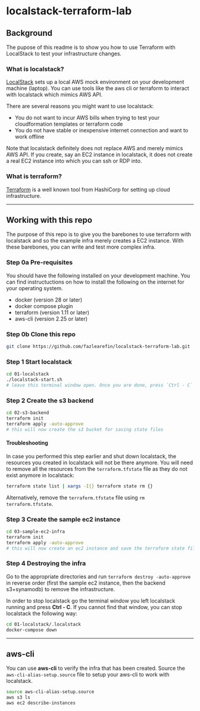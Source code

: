 # localstack-terraform-lab

## Background

The pupose of this readme is to show you how to use Terraform with LocalStack to test your infrastructure changes.

### What is localstack?

[LocalStack](https://github.com/localstack/localstack) sets up a local AWS mock environment on your development machine (laptop). You can use tools like the aws cli or terraform to interact with localstack which mimics AWS API.

There are several reasons you might want to use localstack:

- You do not want to incur AWS bills when trying to test your cloudformation templates or terraform code
- You do not have stable or inexpensive internet connection and want to work offline

Note that localstack definitely does not replace AWS and merely mimics AWS API. If you create, say an EC2 instance in localstack, it does not create a real EC2 instance into which you can ssh or RDP into.

### What is terraform?

[Terraform](https://github.com/hashicorp/terraform) is a well known tool from HashiCorp for setting up cloud infrastructure.

---

## Working with this repo

The purpose of this repo is to give you the barebones to use terraform with localstack and so the example infra merely creates a EC2 instance. With these barebones, you can write and test more complex infra.

### Step 0a Pre-requisites

You should have the following installed on your development machine. You can find instructuctions on how to install the following on the internet for your operating system.

- docker (version 28 or later)
- docker compose plugin
- terraform (version 1.11 or later)
- aws-cli (version 2.25 or later)

### Step 0b Clone this repo

```bash
git clone https://github.com/fazlearefin/localstack-terraform-lab.git
```

### Step 1 Start localstack

```bash
cd 01-localstack
./localstack-start.sh
# leave this terminal window open. Once you are done, press `Ctrl - C` to stop localstack.
```

### Step 2 Create the s3 backend

```bash
cd 02-s3-backend
terraform init
terraform apply -auto-approve
# this will now create the s3 bucket for saving state files
```

#### Troubleshooting

In case you performed this step earlier and shut down localstack, the resources you created in localstack will not be there anymore. You will need to remove all the resources from the `terraform.tfstate` file as they do not exist anymore in localstack:

```bash
terraform state list | xargs -I{} terraform state rm {}
```

Alternatively, remove the `terraform.tfstate` file using `rm terraform.tfstate`.

### Step 3 Create the sample ec2 instance

```bash
cd 03-sample-ec2-infra
terraform init
terraform apply -auto-approve
# this will now create an ec2 instance and save the terraform state files in the s3 bucket you created in step 2
```

### Step 4 Destroying the infra

Go to the appropriate directories and run `terraform destroy -auto-approve` in reverse order (first the sample ec2 instance, then the backend s3+synamodb) to remove the infrastructure.

In order to stop localstack go the terminal window you left localstack running and press **Ctrl - C**. If you cannot find that window, you can stop localstack the following way:

```bash
cd 01-localstack/.localstack
docker-compose down
```

---

## aws-cli

You can use **aws-cli** to verify the infra that has been created. Source the `aws-cli-alias-setup.source` file to setup your aws-cli to work with localstack.

```bash
source aws-cli-alias-setup.source
aws s3 ls
aws ec2 describe-instances
```
